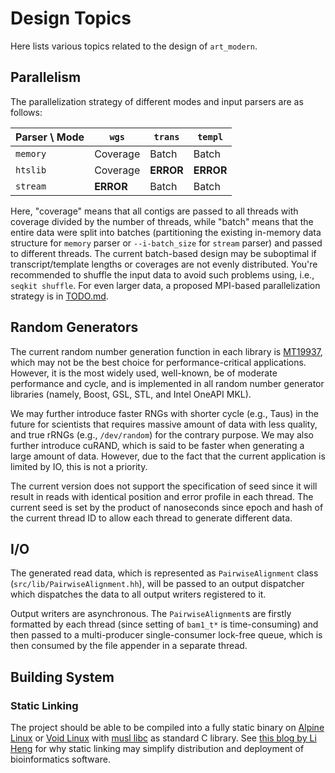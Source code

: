 # Design Topics

Here lists various topics related to the design of `art_modern`.

## Parallelism

The parallelization strategy of different modes and input parsers are as follows:

| Parser \ Mode | `wgs`     | `trans`   | `templ`   |
|---------------|-----------|-----------|-----------|
| `memory`      | Coverage  | Batch     | Batch     |
| `htslib`      | Coverage  | **ERROR** | **ERROR** |
| `stream`      | **ERROR** | Batch     | Batch     |

Here, "coverage" means that all contigs are passed to all threads with coverage divided by the number of threads, while "batch" means that the entire data were split into batches (partitioning the existing in-memory data structure for `memory` parser or `--i-batch_size` for `stream` parser) and passed to different threads. The current batch-based design may be suboptimal if transcript/template lengths or coverages are not evenly distributed. You're recommended to shuffle the input data to avoid such problems using, i.e., `seqkit shuffle`. For even larger data, a proposed MPI-based parallelization strategy is in [TODO.md](TODO.md).

## Random Generators

The current random number generation function in each library is [MT19937](https://doi.org/10.1145/272991.272995), which may not be the best choice for performance-critical applications. However, it is the most widely used, well-known, be of moderate performance and cycle, and is implemented in all random number generator libraries (namely, Boost, GSL, STL, and Intel OneAPI MKL).

We may further introduce faster RNGs with shorter cycle (e.g., Taus) in the future for scientists that requires massive amount of data with less quality, and true rRNGs (e.g., `/dev/random`) for the contrary purpose. We may also further introduce cuRAND, which is said to be faster when generating a large amount of data. However, due to the fact that the current application is limited by IO, this is not a priority.

The current version does not support the specification of seed since it will result in reads with identical position and error profile in each thread. The current seed is set by the product of nanoseconds since epoch and hash of the current thread ID to allow each thread to generate different data.

## I/O

The generated read data, which is represented as `PairwiseAlignment` class (`src/lib/PairwiseAlignment.hh`), will be passed to an output dispatcher which dispatches the data to all output writers registered to it.

Output writers are asynchronous. The `PairwiseAlignment`s are firstly formatted by each thread (since setting of `bam1_t*` is time-consuming) and then passed to a multi-producer single-consumer lock-free queue, which is then consumed by the file appender in a separate thread.

## Building System

### Static Linking

The project should be able to be compiled into a fully static binary on [Alpine Linux](https://alpinelinux.org/) or [Void Linux](https://voidlinux.org/) with [musl libc](https://musl.libc.org/) as standard C library. See [this blog by Li Heng](https://lh3.github.io/2014/07/12/about-static-linking) for why static linking may simplify distribution and deployment of bioinformatics software.

